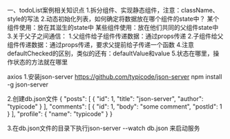 一、todoList案例相关知识点
1.拆分组件、实现静态组件，注意：className、style的写法
2.动态初始化列表，如何确定将数据放在哪个组件的state中？
    某个组件使用：放在其滋生的state中
    某些组件使用：放在他们共同的父组件state中
3.关于父子之间通信：
    1.父组件给子组件传递数据：通过props传递
    2.子组件给父组件传递数据：通过props传递，要求父提前给子传递一个函数
4.注意defaultChecked的区别，类似的还有：defaultValue和value
5.状态在哪里，操作状态的方法就在哪里

axios
1.安装json-server  https://github.com/typicode/json-server
npm install -g json-server

2.创建db.json文件
{
  "posts": [
    { "id": 1, "title": "json-server", "author": "typicode" }
  ],
  "comments": [
    { "id": 1, "body": "some comment", "postId": 1 }
  ],
  "profile": { "name": "typicode" }
}

3.在db.json文件的目录下执行json-server --watch db.json 来启动服务